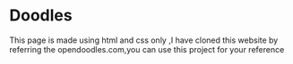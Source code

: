 # Doodles
This page is made using html and css only ,I have cloned this website by referring the opendoodles.com,you can use this project for your reference
